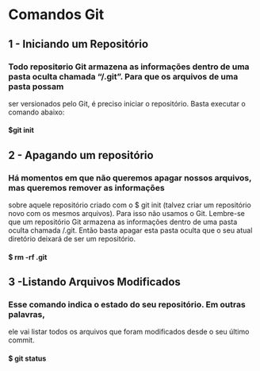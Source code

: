 # Comandos Git
## 1 - Iniciando um Repositório
### Todo repositørio Git armazena as informações dentro de uma pasta oculta chamada “/.git”. Para que os arquivos de uma pasta possam 
ser versionados pelo Git, é preciso iniciar o repositório. Basta executar o comando abaixo:

#### $git init


## 2 - Apagando um repositório
### Há momentos em que não queremos apagar nossos arquivos, mas queremos remover as informações 
sobre aquele repositório criado com o $ git init (talvez criar um repositório novo com os mesmos arquivos). 
Para isso não usamos o Git. Lembre-se que um repositório Git armazena as informações dentro de uma pasta oculta chamada /.git. 
Então basta apagar esta pasta oculta que o seu atual diretório deixará de ser um repositório.

#### $ rm -rf .git

## 3 -Listando Arquivos Modificados
### Esse comando indica o estado do seu repositório. Em outras palavras, 
ele vai listar todos os arquivos que foram modificados desde o seu último commit.

#### $ git status
